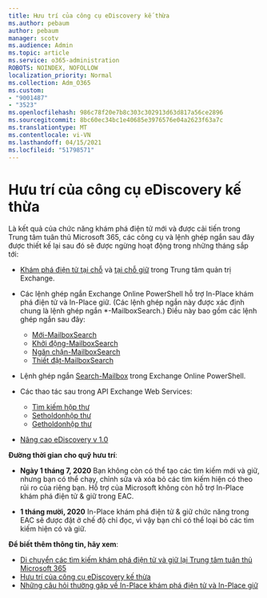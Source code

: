 ```yaml
---
title: Hưu trí của công cụ eDiscovery kế thừa
ms.author: pebaum
author: pebaum
manager: scotv
ms.audience: Admin
ms.topic: article
ms.service: o365-administration
ROBOTS: NOINDEX, NOFOLLOW
localization_priority: Normal
ms.collection: Adm_O365
ms.custom:
- "9001487"
- "3523"
ms.openlocfilehash: 986c78f20e7b8c303c302913d63d817a56ce2896
ms.sourcegitcommit: 8bc60ec34bc1e40685e3976576e04a2623f63a7c
ms.translationtype: MT
ms.contentlocale: vi-VN
ms.lasthandoff: 04/15/2021
ms.locfileid: "51798571"
---
```

# <a name="retirement-of-legacy-ediscovery-tools"></a>Hưu trí của công cụ eDiscovery kế thừa

Là kết quả của chức năng khám phá điện tử mới và được cải tiến trong Trung tâm tuân thủ Microsoft 365, các công cụ và lệnh ghép ngắn sau đây được thiết kế lại sau đó sẽ được ngừng hoạt động trong những tháng sắp tới:

- [Khám phá điện tử tại chỗ](https://docs.microsoft.com/exchange/security-and-compliance/in-place-ediscovery/in-place-ediscovery) và [tại chỗ giữ](https://docs.microsoft.com/exchange/security-and-compliance/create-or-remove-in-place-holds) trong Trung tâm quản trị Exchange.

- Các lệnh ghép ngắn Exchange Online PowerShell hỗ trợ In-Place khám phá điện tử và In-Place giữ. (Các lệnh ghép ngắn này được xác định chung là lệnh ghép ngắn *-MailboxSearch.) Điều này bao gồm các lệnh ghép ngắn sau đây:

    - [Mới-MailboxSearch](https://docs.microsoft.com/powershell/module/exchange/policy-and-compliance-content-search/new-mailboxsearch)
    - [Khởi động-MailboxSearch](https://docs.microsoft.com/powershell/module/exchange/policy-and-compliance-content-search/start-mailboxsearch)
    - [Ngăn chặn-MailboxSearch](https://docs.microsoft.com/powershell/module/exchange/policy-and-compliance-content-search/stop-mailboxsearch)
    - [Thiết đặt-MailboxSearch](https://docs.microsoft.com/powershell/module/exchange/policy-and-compliance-content-search/set-mailboxsearch)

- Lệnh ghép ngắn [Search-Mailbox](https://docs.microsoft.com/powershell/module/exchange/mailboxes/search-mailbox?view=exchange-ps) trong Exchange Online PowerShell.
- Các thao tác sau trong API Exchange Web Services:
    - [Tìm kiếm hộp thư](https://docs.microsoft.com/exchange/client-developer/web-service-reference/getsearchablemailboxes-operation)
    - [Setholdonhộp thư](https://docs.microsoft.com/exchange/client-developer/web-service-reference/setholdonmailboxes-operation)
    - [Getholdonhộp thư](https://docs.microsoft.com/exchange/client-developer/web-service-reference/getholdonmailboxes-operation)

- [Nâng cao eDiscovery v 1.0](https://docs.microsoft.com/microsoft-365/compliance/office-365-advanced-ediscovery)

**Đường thời gian cho quỹ hưu trí**:
- **Ngày 1 tháng 7, 2020** Bạn không còn có thể tạo các tìm kiếm mới và giữ, nhưng bạn có thể chạy, chỉnh sửa và xóa bỏ các tìm kiếm hiện có theo rủi ro của riêng bạn. Hỗ trợ của Microsoft không còn hỗ trợ In-Place khám phá điện tử & giữ trong EAC.
    
- **1 tháng mười, 2020** In-Place khám phá điện tử & giữ chức năng trong EAC sẽ được đặt ở chế độ chỉ đọc, vì vậy bạn chỉ có thể loại bỏ các tìm kiếm hiện có và giữ.

**Để biết thêm thông tin, hãy xem**:

 - [Di chuyển các tìm kiếm khám phá điện tử và giữ lại Trung tâm tuân thủ Microsoft 365](https://docs.microsoft.com/microsoft-365/compliance/migrate-legacy-ediscovery-searches-and-holds)
 - [Hưu trí của công cụ eDiscovery kế thừa](https://docs.microsoft.com/microsoft-365/compliance/legacy-ediscovery-retirement)
 - [Những câu hỏi thường gặp về In-Place khám phá điện tử và In-Place giữ](https://docs.microsoft.com/microsoft-365/compliance/legacy-ediscovery-retirement#faqs-about-in-place-ediscovery-and-in-place-holds)



